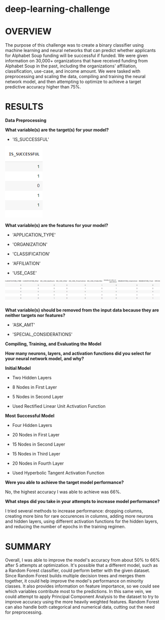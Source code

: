 # deep-learning-challenge

# OVERVIEW
The purpose of this challenge was to create a binary classifier using machine learning and neural networks that can predict whether applicants for Alphabet Soup funding will be successful if funded. We were given information on 30,000+ organizations that have received funding from Alphabet Soup in the past, including the organizations' affiliation, classification, use-case, and income amount. We were tasked with preprocessing and scaling the data, compiling and training the neural network model, and then attempting to optimize to achieve a target predictive accuracy higher than 75%.

# RESULTS
**Data Preprocessing**

**What variable(s) are the target(s) for your model?**
  - 'IS_SUCCESSFUL'

  ![alt text](https://github.com/ljom412/deep-learning-challenge/blob/main/Images/target_variable.png?raw=true)

**What variable(s) are the features for your model?**
 - 'APPLICATION_TYPE'
 
 - 'ORGANIZATION' 
 
 - 'CLASSIFICATION' 
 
 - 'AFFILIATION' 
 
 - 'USE_CASE'

![alt text](https://github.com/ljom412/deep-learning-challenge/blob/main/Images/feature_variables.png?raw=true)
  
**What variable(s) should be removed from the input data because they are neither targets nor features?**
  - 'ASK_AMT'

  - 'SPECIAL_CONSIDERATIONS'

**Compiling, Training, and Evaluating the Model**

**How many neurons, layers, and activation functions did you select for your neural network model, and why?**
 
 **Initial Model**

- Two Hidden Layers

- 8 Nodes in First Layer

- 5 Nodes in Second Layer

- Used Rectified Linear Unit Activation Function

**Most Successful Model**

- Four Hidden Layers

- 20 Nodes in First Layer

- 15 Nodes in Second Layer

- 15 Nodes in Third Layer

- 20 Nodes in Fourth Layer

- Used Hyperbolic Tangent Activation Function
  
**Were you able to achieve the target model performance?**

  No, the highest accuracy I was able to achieve was 66%.
  
**What steps did you take in your attempts to increase model performance?**

  I tried several methods to increase performance: dropping columns, creating more bins for rare occurences in columns, adding more neurons and hidden layers, using different activation functions for the hidden layers, and reducing the number of epochs in the training       regimen.

  # SUMMARY
  Overall, I was able to improve the model's accuracy from about 50% to 66% after 5 attempts at optimization. It's possible that a different model, such as a Random Forest classifier, could perform better with the given dataset. Since Random Forest builds multiple           decision trees and merges them together, it could help improve the model's performance on minority classes. It also provides information on feature importance, so we could see which variables contribute most to the predictions. In this same vein, we could attempt to       apply Principal Component Analysis to the dataset to try to improve accuracy using the more heavily weighted features. Random Forest can also handle both categorical and numerical data, cutting out the need for preprocessing.
